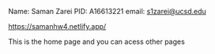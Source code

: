 Name: Saman Zarei
PID: A16613221
email: s1zarei@ucsd.edu

https://samanhw4.netlify.app/

This is the home page and you can acess other pages